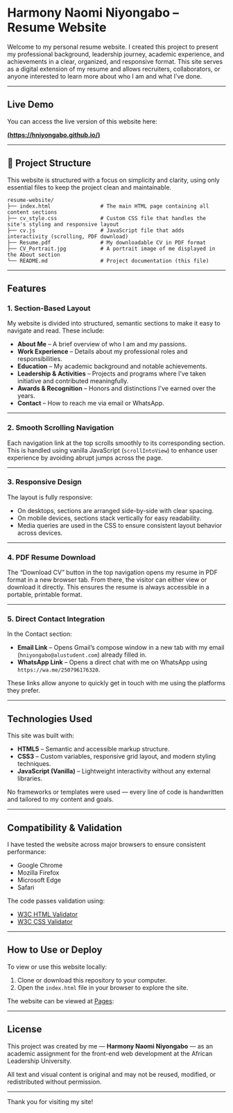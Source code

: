 # Harmony Naomi Niyongabo – Resume Website

Welcome to my personal resume website. I created this project to present my professional background, leadership journey, academic experience, and achievements in a clear, organized, and responsive format. This site serves as a digital extension of my resume and allows recruiters, collaborators, or anyone interested to learn more about who I am and what I’ve done.

---

##  Live Demo

You can access the live version of this website here:

**[ (https://hniyongabo.github.io/)](https://hniyongabo.github.io/)**  


---

## 📁 Project Structure

This website is structured with a focus on simplicity and clarity, using only essential files to keep the project clean and maintainable.

```plaintext
resume-website/
├── index.html                # The main HTML page containing all content sections
├── cv_style.css              # Custom CSS file that handles the site's styling and responsive layout
├── cv.js                     # JavaScript file that adds interactivity (scrolling, PDF download)
├── Resume.pdf                # My downloadable CV in PDF format
├── CV_Portrait.jpg           # A portrait image of me displayed in the About section
└── README.md                 # Project documentation (this file)
```

---

##  Features

### 1. Section-Based Layout

My website is divided into structured, semantic sections to make it easy to navigate and read. These include:

- **About Me** – A brief overview of who I am and my passions.
- **Work Experience** – Details about my professional roles and responsibilities.
- **Education** – My academic background and notable achievements.
- **Leadership & Activities** – Projects and programs where I’ve taken initiative and contributed meaningfully.
- **Awards & Recognition** – Honors and distinctions I've earned over the years.
- **Contact** – How to reach me via email or WhatsApp.

---

### 2. Smooth Scrolling Navigation

Each navigation link at the top scrolls smoothly to its corresponding section. This is handled using vanilla JavaScript (`scrollIntoView`) to enhance user experience by avoiding abrupt jumps across the page.

---

### 3. Responsive Design

The layout is fully responsive:

- On desktops, sections are arranged side-by-side with clear spacing.
- On mobile devices, sections stack vertically for easy readability.
- Media queries are used in the CSS to ensure consistent layout behavior across devices.

---

### 4. PDF Resume Download

The “Download CV” button in the top navigation opens my resume in PDF format in a new browser tab. From there, the visitor can either view or download it directly. This ensures the resume is always accessible in a portable, printable format.

---

### 5. Direct Contact Integration

In the Contact section:

- **Email Link** – Opens Gmail’s compose window in a new tab with my email (`hniyongabo@alustudent.com`) already filled in.
- **WhatsApp Link** – Opens a direct chat with me on WhatsApp using `https://wa.me/250796176320`.

These links allow anyone to quickly get in touch with me using the platforms they prefer.

---

##  Technologies Used

This site was built with:

- **HTML5** – Semantic and accessible markup structure.
- **CSS3** – Custom variables, responsive grid layout, and modern styling techniques.
- **JavaScript (Vanilla)** – Lightweight interactivity without any external libraries.

No frameworks or templates were used — every line of code is handwritten and tailored to my content and goals.

---

##  Compatibility & Validation

I have tested the website across major browsers to ensure consistent performance:

- Google Chrome   
- Mozilla Firefox   
- Microsoft Edge   
- Safari   

The code passes validation using:

- [W3C HTML Validator](https://validator.w3.org/)
- [W3C CSS Validator](https://jigsaw.w3.org/css-validator/)

---

##  How to Use or Deploy

To view or use this website locally:

1. Clone or download this repository to your computer.
2. Open the `index.html` file in your browser to explore the site.

The website can be viewed at [Pages](https://hniyongabo.github.io/):


---

##  License

This project was created by me — **Harmony Naomi Niyongabo** — as an academic assignment for the front-end web development at the African Leadership University.

All text and visual content is original and may not be reused, modified, or redistributed without permission.

---

Thank you for visiting my site!
